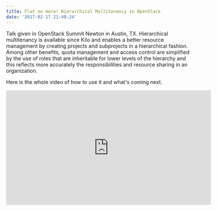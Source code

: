 ```yaml
---
title: Flat no more! Hierarchical Multitenancy in OpenStack
date: '2017-02-17 21:40:24'
---
```


Talk given in OpenStack Summit Newton in Austin, TX.
Hierarchical multitenancy is available since Kilo and enables a better resource management by creating projects and subprojects in a hierarchical fashion. Among other benefits, quota management and access control are simplified by the use of roles that are inheritable for lower levels of the hierarchy and this reflects more accurately the responsibilities and resource sharing in an organization.

Here is the whole video of how to use it and what's coming next.

<iframe width="560" height="315" src="https://www.youtube.com/embed/KvKiAzKSVYs?ecver=1" frameborder="0" allowfullscreen></iframe>
